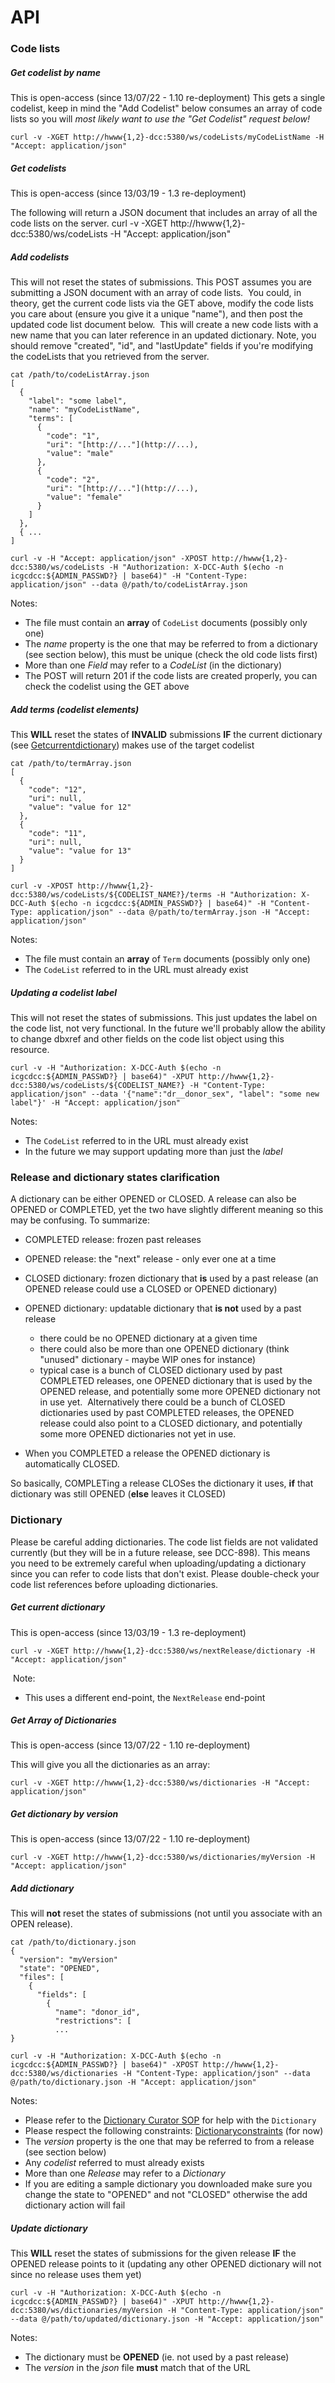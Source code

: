 # API

### Code lists

##### Get codelist by name
This is open-access (since 13/07/22 - 1.10 re-deployment)
This gets a single codelist, keep in mind the "Add Codelist" below consumes an array of code lists so you will _most likely want to use the "Get Codelist" request below!_
```shell
curl -v -XGET http://hwww{1,2}-dcc:5380/ws/codeLists/myCodeListName -H "Accept: application/json"
```

##### Get codelists
This is open-access (since 13/03/19 - 1.3 re-deployment)  

The following will return a JSON document that includes an array of all the code lists on the server.
curl -v -XGET http://hwww{1,2}-dcc:5380/ws/codeLists -H "Accept: application/json"

##### Add codelists
This will not reset the states of submissions. This POST assumes you are submitting a JSON document with an array of code lists.  You could, in theory, get the current code lists via the GET above, modify the code lists you care about (ensure you give it a unique "name"), and then post the updated code list document below.  This will create a new code lists with a new name that you can later reference in an updated dictionary. Note, you should remove "created", "id", and "lastUpdate" fields if you're modifying the codeLists that you retrieved from the server.

```shell
cat /path/to/codeListArray.json
[
  {
    "label": "some label",
    "name": "myCodeListName",
    "terms": [
      {
        "code": "1",
        "uri": "[http://..."](http://...),
        "value": "male"
      },
      {
        "code": "2",
        "uri": "[http://..."](http://...),
        "value": "female"
      }
    ]
  },
  { ...
]

curl -v -H "Accept: application/json" -XPOST http://hwww{1,2}-dcc:5380/ws/codeLists -H "Authorization: X-DCC-Auth $(echo -n icgcdcc:${ADMIN_PASSWD?} | base64)" -H "Content-Type: application/json" --data @/path/to/codeListArray.json
```

Notes:

* The file must contain an **array** of `CodeList` documents (possibly only one)
* The _name_ property is the one that may be referred to from a dictionary (see section below), this must be unique (check the old code lists first)
* More than one _Field_ may refer to a _CodeList_ (in the dictionary)
* The POST will return 201 if the code lists are created properly, you can check the codelist using the GET above

##### Add terms (codelist elements)
This **WILL** reset the states of **INVALID** submissions **IF** the current dictionary (see [Getcurrentdictionary](#AdminSOP-Getcurrentdictionary)) makes use of the target codelist  

```shell
cat /path/to/termArray.json
[
  {
    "code": "12",
    "uri": null,
    "value": "value for 12"
  },
  {
    "code": "11",
    "uri": null,
    "value": "value for 13"
  }
]

curl -v -XPOST http://hwww{1,2}-dcc:5380/ws/codeLists/${CODELIST_NAME?}/terms -H "Authorization: X-DCC-Auth $(echo -n icgcdcc:${ADMIN_PASSWD?} | base64)" -H "Content-Type: application/json" --data @/path/to/termArray.json -H "Accept: application/json"
```
Notes:

* The file must contain an **array** of `Term` documents (possibly only one)
* The `CodeList` referred to in the URL must already exist

##### Updating a codelist label  

This will not reset the states of submissions. This just updates the label on the code list, not very functional. In the future we'll probably allow the ability to change dbxref and other fields on the code list object using this resource.

```shell
curl -v -H "Authorization: X-DCC-Auth $(echo -n icgcdcc:${ADMIN_PASSWD?} | base64)" -XPUT http://hwww{1,2}-dcc:5380/ws/codeLists/${CODELIST_NAME?} -H "Content-Type: application/json" --data '{"name":"dr__donor_sex", "label": "some new label"}' -H "Accept: application/json"
```

Notes:
*   The `CodeList` referred to in the URL must already exist
*   In the future we may support updating more than just the _label_

### Release and dictionary states clarification

A dictionary can be either OPENED or CLOSED. A release can also be OPENED or COMPLETED, yet the two have slightly different meaning so this may be confusing. To summarize:

* COMPLETED release: frozen past releases
* OPENED release: the "next" release - only ever one at a time
* CLOSED dictionary: frozen dictionary that **is** used by a past release (an OPENED release could use a CLOSED or OPENED dictionary)
* OPENED dictionary: updatable dictionary that **is not** used by a past release   

    * there could be no OPENED dictionary at a given time
    * there could also be more than one OPENED dictionary (think "unused" dictionary - maybe WIP ones for instance)
    * typical case is a bunch of CLOSED dictionary used by past COMPLETED releases, one OPENED dictionary that is used by the OPENED release, and potentially some more OPENED dictionary not in use yet.  Alternatively there could be a bunch of CLOSED dictionaries used by past COMPLETED releases, the OPENED release could also point to a CLOSED dictionary, and potentially some more OPENED dictionaries not yet in use.
* When you COMPLETED a release the OPENED dictionary is automatically CLOSED.

So basically, COMPLETing a release CLOSes the dictionary it uses, **if** that dictionary was still OPENED (**else** leaves it CLOSED)

### Dictionary

Please be careful adding dictionaries. The code list fields are not validated currently (but they will be in a future release, see DCC-898). This means you need to be extremely careful when uploading/updating a dictionary since you can refer to code lists that don't exist. Please double-check your code list references before uploading dictionaries.


##### Get current dictionary  


This is open-access (since 13/03/19 - 1.3 re-deployment)

```shell
curl -v -XGET http://hwww{1,2}-dcc:5380/ws/nextRelease/dictionary -H "Accept: application/json"
```

 Note:  

* This uses a different end-point, the `NextRelease` end-point

##### Get Array of Dictionaries

This is open-access (since 13/07/22 - 1.10 re-deployment)

This will give you all the dictionaries as an array:

```shell
curl -v -XGET http://hwww{1,2}-dcc:5380/ws/dictionaries -H "Accept: application/json"
```

##### Get dictionary by version

This is open-access (since 13/07/22 - 1.10 re-deployment)

```shell
curl -v -XGET http://hwww{1,2}-dcc:5380/ws/dictionaries/myVersion -H "Accept: application/json"
```

##### Add dictionary

This will **not** reset the states of submissions (not until you associate with an OPEN release).

```shell
cat /path/to/dictionary.json
{
  "version": "myVersion"
  "state": "OPENED",
  "files": [
    {
      "fields": [
        {
          "name": "donor_id",
          "restrictions": [
          ...
}

curl -v -H "Authorization: X-DCC-Auth $(echo -n icgcdcc:${ADMIN_PASSWD?} | base64)" -XPOST http://hwww{1,2}-dcc:5380/ws/dictionaries -H "Content-Type: application/json" --data @/path/to/dictionary.json -H "Accept: application/json"
```

Notes:

*   Please refer to the [Dictionary Curator SOP](/display/DCCSOFT/Dictionary+Curator+SOP) for help with the `Dictionary`
*   Please respect the following constraints: [Dictionaryconstraints](#AdminSOP-Dictionaryconstraints) (for now)
*   The _version_ property is the one that may be referred to from a release (see section below)
*   Any _codelist_ referred to must already exists
*   More than one _Release_ may refer to a _Dictionary_
*   If you are editing a sample dictionary you downloaded make sure you change the state to "OPENED" and not "CLOSED" otherwise the add dictionary action will fail

##### Update dictionary

This **WILL** reset the states of submissions for the given release **IF** the OPENED release points to it (updating any other OPENED dictionary will not since no release uses them yet)  

```shell
curl -v -H "Authorization: X-DCC-Auth $(echo -n icgcdcc:${ADMIN_PASSWD?} | base64)" -XPUT http://hwww{1,2}-dcc:5380/ws/dictionaries/myVersion -H "Content-Type: application/json" --data @/path/to/updated/dictionary.json -H "Accept: application/json"
```

Notes:

* The dictionary must be **OPENED** (ie. not used by a past release)
* The _version_ in the _json_ file **must** match that of the URL